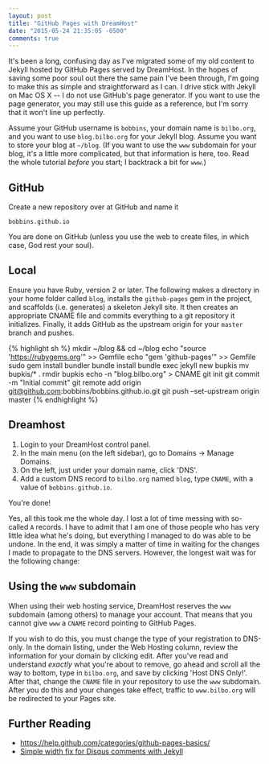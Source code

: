 ```yaml
---
layout: post
title: "GitHub Pages with DreamHost"
date: "2015-05-24 21:35:05 -0500"
comments: true
---
```


It's been a long, confusing day as I've migrated some of my old
content to Jekyll hosted by GitHub Pages served by DreamHost.  In the
hopes of saving some poor soul out there the same pain I've been
through, I'm going to make this as simple and straightforward as I
can.  I drive stick with Jekyll on Mac OS X -- I do not use GitHub's
page generator.  If you want to use the page generator, you may still
use this guide as a reference, but I'm sorry that it won't line up
perfectly.

Assume your GitHub username is `bobbins`, your domain name is
`bilbo.org`, and you want to use `blog.bilbo.org` for your Jekyll
blog.  Assume you want to store your blog at `~/blog`.  (If you want
to use the `www` subdomain for your blog, it's a little more
complicated, but that information is here, too.  Read the whole
tutorial *before* you start; I backtrack a bit for `www`.)

## GitHub

Create a new repository over at GitHub and name it

    bobbins.github.io

You are done on GitHub (unless you use the web to create files, in
which case, God rest your soul).

## Local

Ensure you have Ruby, version 2 or later.  The following makes a
directory in your home folder called `blog`, installs the
`github-pages` gem in the project, and scaffolds (i.e. generates) a
skeleton Jekyll site.  It then creates an appropriate CNAME file and
commits everything to a git repository it initializes.  Finally, it
adds GitHub as the upstream origin for your `master` branch and
pushes.

{% highlight sh %}
mkdir ~/blog && cd ~/blog
echo "source 'https://rubygems.org'" >> Gemfile
echo "gem 'github-pages'" >> Gemfile
sudo gem install bundler
bundle install
bundle exec jekyll new bupkis
mv bupkis/* .
rmdir bupkis
echo -n "blog.bilbo.org" > CNAME
git init
git commit -m "Initial commit"
git remote add origin git@github.com:bobbins/bobbins.github.io.git
git push –set-upstream origin master
{% endhighlight %}

## Dreamhost

1. Login to your DreamHost control panel.
2. In the main menu (on the left sidebar), go to Domains → Manage
   Domains.
3. On the left, just under your domain name, click 'DNS'.
3. Add a custom DNS record to `bilbo.org` named `blog`, type `CNAME`,
   with a value of `bobbins.github.io`.

You're done!

Yes, all this took me the whole day.  I lost a lot of time messing
with so-called `A` records.  I have to admit that I am one of those
people who has very little idea what he's doing, but everything I
managed to do was able to be undone.  In the end, it was simply a
matter of time in waiting for the changes I made to propagate to the
DNS servers.  However, the longest wait was for the following change:

## Using the `www` subdomain

When using their web hosting service, DreamHost reserves the `www`
subdomain (among others) to manage your account.  That means that you
cannot give `www` a `CNAME` record pointing to GitHub Pages.

If you wish to do this, you must change the type of your registration
to DNS-only.  In the domain listing, under the Web Hosting column,
review the information for your domain by clicking edit.  After you've
read and understand *exactly* what you're about to remove, go ahead
and scroll all the way to bottom, type in `bilbo.org`, and save by
clicking 'Host DNS Only!'.  After that, change the `CNAME` file in
your repository to use the `www` subdomain.  After you do this and
your changes take effect, traffic to `www.bilbo.org` will be
redirected to your Pages site.

## Further Reading

- <https://help.github.com/categories/github-pages-basics/>
- [Simple width fix for Disqus comments with Jekyll](https://gist.github.com/vermiculus/54ff79fc4d98f401bf15)
